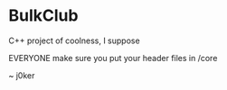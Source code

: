 # BulkClub

C++ project of coolness, I suppose

EVERYONE make sure you put your header files in /core

~ j0ker
